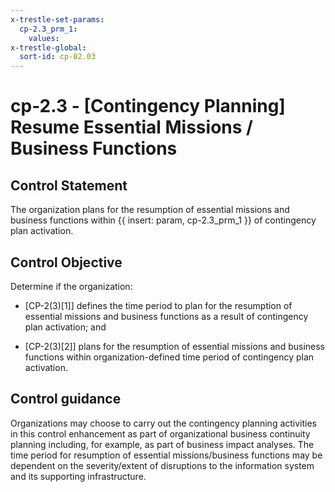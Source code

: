 ```yaml
---
x-trestle-set-params:
  cp-2.3_prm_1:
    values:
x-trestle-global:
  sort-id: cp-02.03
---
```


# cp-2.3 - \[Contingency Planning\] Resume Essential Missions / Business Functions

## Control Statement

The organization plans for the resumption of essential missions and business functions within {{ insert: param, cp-2.3_prm_1 }} of contingency plan activation.

## Control Objective

Determine if the organization:

- \[CP-2(3)[1]\] defines the time period to plan for the resumption of essential missions and business functions as a result of contingency plan activation; and

- \[CP-2(3)[2]\] plans for the resumption of essential missions and business functions within organization-defined time period of contingency plan activation.

## Control guidance

Organizations may choose to carry out the contingency planning activities in this control enhancement as part of organizational business continuity planning including, for example, as part of business impact analyses. The time period for resumption of essential missions/business functions may be dependent on the severity/extent of disruptions to the information system and its supporting infrastructure.
